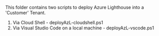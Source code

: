 This folder contains two scripts to deploy Azure Lighthouse into a 'Customer' Tenant.

1. Via Cloud Shell - deployAzL-cloudshell.ps1
2. Via Visual Studio Code on a local machine - deployAzL-vscode.ps1
